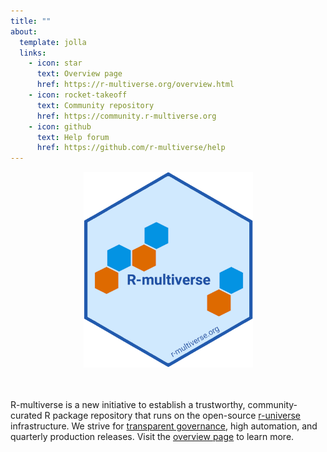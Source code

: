 ```yaml
---
title: ""
about:
  template: jolla
  links:
    - icon: star
      text: Overview page
      href: https://r-multiverse.org/overview.html
    - icon: rocket-takeoff
      text: Community repository
      href: https://community.r-multiverse.org
    - icon: github
      text: Help forum
      href: https://github.com/r-multiverse/help
---
```


<center>
<img src="logo/logo.png" width="271px" height="313px">
</center>
<br>
<br>

R-multiverse is a new initiative to establish a trustworthy, community-curated R package repository that runs on the open-source [r-universe](https://r-universe.dev) infrastructure.
We strive for [transparent governance](policies.md), high automation, and quarterly production releases. 
Visit the [overview page](overview.qmd) to learn more.

